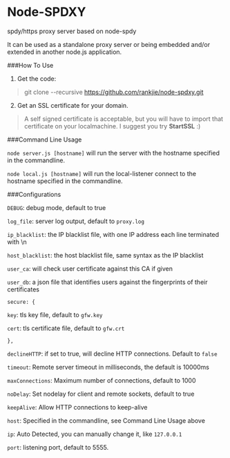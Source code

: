 Node-SPDXY
===============

spdy/https proxy server based on node-spdy

It can be used as a standalone proxy server
or being embedded and/or extended in another
node.js application.


###How To Use
1. Get the code:
> git clone --recursive https://github.com/rankjie/node-spdxy.git

2. Get an SSL certificate for your domain.
> A self signed certificate is acceptable, but you will have to import that certificate on your localmachine.
I suggest you try **StartSSL** :)

###Command Line Usage

`node server.js [hostname]` will run the
server with the hostname specified in the commandline.

`node local.js [hostname]` will run the
local-listener connect to the hostname specified in the commandline.

###Configurations

`DEBUG`: debug mode, default to true

`log_file`: server log output, default to `proxy.log`

`ip_blacklist`: the IP blacklist file, with one IP address
each line terminated with \n

`host_blacklist`: the host blacklist file, same syntax as the IP blacklist

`user_ca`: will check user certificate against this CA if given

`user_db`: a json file that identifies users against the fingerprints of their certificates

`secure: {`

`key`: tls key file, default to `gfw.key`

`cert`: tls certificate file, default to `gfw.crt`

`},`

`declineHTTP`: if set to true, will decline HTTP connections. Default to `false`

`timeout`: Remote server timeout in milliseconds, the default is 10000ms

`maxConnections`: Maximum number of connections, default to 1000

`noDelay`: Set nodelay for client and remote sockets, default to true

`keepAlive`: Allow HTTP connections to keep-alive

`host`: Specified in the commandline, see Command Line Usage above

`ip`: Auto Detected, you can manually change it, like `127.0.0.1`

`port`: listening port, default to 5555.
